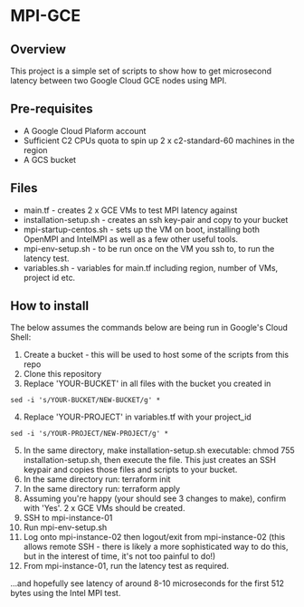 # MPI-GCE

## Overview

This project is a simple set of scripts to show how to get microsecond latency between two Google Cloud GCE nodes using MPI.

## Pre-requisites
- A Google Cloud Plaform account
- Sufficient C2 CPUs quota to spin up 2 x c2-standard-60 machines in the region
- A GCS bucket

## Files

- main.tf - creates 2 x GCE VMs to test MPI latency against
- installation-setup.sh - creates an ssh key-pair and copy to your bucket
- mpi-startup-centos.sh - sets up the VM on boot, installing both OpenMPI and IntelMPI as well as a few other useful tools.
- mpi-env-setup.sh - to be run once on the VM you ssh to, to run the latency test.
- variables.sh - variables for main.tf including region, number of VMs, project id etc.


## How to install

The below assumes the commands below are being run in Google's Cloud Shell: 

1. Create a bucket - this will be used to host some of the scripts from this repo
2. Clone this repository
3. Replace 'YOUR-BUCKET' in all files with the bucket you created in  

`sed -i 's/YOUR-BUCKET/NEW-BUCKET/g' * `

4. Replace 'YOUR-PROJECT' in variables.tf with your project_id  

`sed -i 's/YOUR-PROJECT/NEW-PROJECT/g' * `

5. In the same directory, make installation-setup.sh executable: chmod 755 installation-setup.sh, then execute the file. This just creates an SSH keypair and copies those files and scripts to your bucket.
6. In the same directory run: terraform init
7. In the same directory run: terraform apply
8. Assuming you're happy (your should see 3 changes to make), confirm with 'Yes'. 2 x GCE VMs should be created.
9. SSH to mpi-instance-01
10. Run mpi-env-setup.sh
11. Log onto mpi-instance-02 then logout/exit from mpi-instance-02 (this allows remote SSH - there is likely a more sophisticated way to do this, but in the interest of time, it's not too painful to do!)
12. From mpi-instance-01, run the latency test as required.


...and hopefully see latency of around 8-10 microseconds for the first 512 bytes using the Intel MPI test.